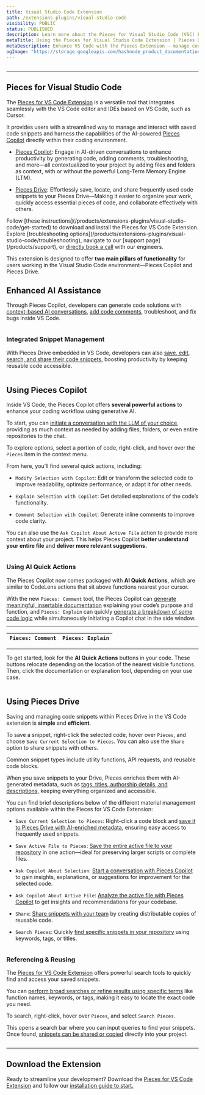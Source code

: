 ```yaml
---
title: Visual Studio Code Extension
path: /extensions-plugins/visual-studio-code
visibility: PUBLIC
status: PUBLISHED
description: Learn more about the Pieces for Visual Studio Code (VSC) Extension.
metaTitle: Using the Pieces for Visual Studio Code Extension | Pieces Docs
metaDescription: Enhance VS Code with the Pieces Extension – manage code snippets and use AI-powered Copilot for seamless coding and workflow optimization.
ogImage: "https://storage.googleapis.com/hashnode_product_documentation_assets/og_images/plugins_extensions/vsc.png"
---
```


<Image src="https://storage.googleapis.com/hashnode_product_documentation_assets/og_images/plugins_extensions/vsc.png" alt="" align="center" fullwidth="true" />

***

## Pieces for Visual Studio Code

The <a target="_blank" href="https://marketplace.visualstudio.com/items?itemName=MeshIntelligentTechnologiesInc.pieces-vscode">Pieces for VS Code Extension</a> is a versatile tool that integrates seamlessly with the VS Code editor and IDEs based on VS Code, such as Cursor.

It provides users with a streamlined way to manage and interact with saved code snippets and harness the capabilities of the AI-powered [Pieces Copilot](/products/extensions-plugins/visual-studio-code/copilot) directly within their coding environment.

* [Pieces Copilot](/products/extensions-plugins/visual-studio-code/copilot): Engage in AI-driven conversations to enhance productivity by generating code, adding comments, troubleshooting, and more—all contextualized to your project by adding files and folders as context, with or without the powerful Long-Term Memory Engine (LTM).

* [Pieces Drive](/products/extensions-plugins/visual-studio-code/drive): Effortlessly save, locate, and share frequently used code snippets to your Pieces Drive—Making it easier to organize your work, quickly access essential pieces of code, and collaborate effectively with others.

<CardGroup cols={2}>
  <Card title="Getting Started" image="/assets/icons/vs_code.png">
    Follow [these instructions](/products/extensions-plugins/visual-studio-code/get-started) to download and install the Pieces for VS Code Extension.
  </Card>

  <Card title="Support & Troubleshooting" image="/assets/icons/platform_logos/pieces_logo.png">
    Explore [troubleshooting options](/products/extensions-plugins/visual-studio-code/troubleshooting), navigate to our [support page](/products/support), or <a target="_blank" href="https://calendar.google.com/calendar/u/0/appointments/schedules/AcZssZ22WJ2Htd2wRMJhueCNYc0xbFBFCAN-khijcuoXACd_Uux3wIhgZeGkzDRcqD3teamAI-CwCHpr">directly book a call</a> with our engineers.
  </Card>
</CardGroup>

<guides-overview-card />

This extension is designed to offer **two main pillars of functionality** for users working in the Visual Studio Code environment—Pieces Copilot and Pieces Drive.

## Enhanced AI Assistance

Through Pieces Copilot, developers can generate code solutions with [context-based AI conversations](/products/extensions-plugins/visual-studio-code/copilot/chat), [add code comments](/products/extensions-plugins/visual-studio-code/copilot/documenting-code), troubleshoot, and fix bugs inside VS Code.

<Image src="https://storage.googleapis.com/hashnode_product_documentation_assets/vs_code_extension_assets/MAIN_vs_code_extension/new_right_click_menu.png" alt="" align="center" fullwidth="true" />

### Integrated Snippet Management

With Pieces Drive embedded in VS Code, developers can also [save, edit, search, and share their code snippets,](/products/extensions-plugins/visual-studio-code/drive) boosting productivity by keeping reusable code accessible.

<Image src="https://storage.googleapis.com/hashnode_product_documentation_assets/vs_code_extension_assets/updated_vs_screenshots/main/updated_no_saved_mats_view.png" alt="" align="center" fullwidth="true" />

## Using Pieces Copilot

Inside VS Code, the Pieces Copilot offers **several powerful actions** to enhance your coding workflow using generative AI.

To start, you can [initiate a conversation with the LLM of your choice](/products/extensions-plugins/visual-studio-code/copilot/chat), providing as much context as needed by adding files, folders, or even entire repositories to the chat.

To explore options, select a portion of code, right-click, and hover over the `Pieces` item in the context menu.

From here, you’ll find several quick actions, including:

* `Modify Selection with Copilot`: Edit or transform the selected code to improve readability, optimize performance, or adapt it for other needs.

* `Explain Selection with Copilot`: Get detailed explanations of the code’s functionality.

* `Comment Selection with Copilot`: Generate inline comments to improve code clarity.

You can also use the `Ask Copilot About Active File` action to provide more context about your project. This helps Pieces Copilot **better understand your entire file** and **deliver more relevant suggestions.**

<Image src="https://storage.googleapis.com/hashnode_product_documentation_assets/vs_code_extension_assets/MAIN_vs_code_extension/hover_over_ask_active_file.png" alt="" align="center" fullwidth="true" />

### Using AI Quick Actions

The Pieces Copilot now comes packaged with **AI Quick Actions**, which are similar to CodeLens actions that sit above functions nearest your cursor.

With the new `Pieces: Comment` tool, the Pieces Copilot can [generate meaningful, insertable documentation](/products/extensions-plugins/visual-studio-code/copilot/documenting-code) explaining your code’s purpose and function, and `Pieces: Explain` can quickly [generate a breakdown of some code logic](/products/extensions-plugins/visual-studio-code/copilot/chat#via-pieces-explain) while simultaneously initiating a Copilot chat in the side window.

***

| `Pieces: Comment` | `Pieces: Explain` |
| ----------------- | ----------------- |

***

To get started, look for the **AI Quick Actions** buttons in your code. These buttons relocate depending on the location of the nearest visible functions. Then, click the documentation or explanation tool, depending on your use case.

<Image src="https://storage.googleapis.com/hashnode_product_documentation_assets/vs_code_extension_assets/updated_vs_screenshots/main/pieces_quick_actions_add_comments.png" alt="" align="center" fullwidth="true" />

## Using Pieces Drive

Saving and managing code snippets within Pieces Drive in the VS Code extension is **simple** and **efficient**.

To save a snippet, right-click the selected code, hover over `Pieces`, and choose `Save Current Selection to Pieces`. You can also use the `Share` option to share snippets with others.

<Callout type="tip">
  Common snippet types include utility functions, API requests, and reusable code blocks.
</Callout>

When you save snippets to your Drive, Pieces enriches them with AI-generated metadata, such as [tags, titles, authorship details, and descriptions,](/products/extensions-plugins/visual-studio-code/drive/save-snippets#whats-stored-when-you-save-a-snippet) keeping everything organized and accessible.

You can find brief descriptions below of the different material management options available within the Pieces for VS Code Extension:

* `Save Current Selection to Pieces`: Right-click a code block and [save it to Pieces Drive with AI-enriched metadata](/products/extensions-plugins/visual-studio-code/drive/save-snippets#whats-stored-when-you-save-a-snippet), ensuring easy access to frequently used snippets.

* `Save Active File to Pieces`: [Save the entire active file to your repository](/products/extensions-plugins/visual-studio-code/drive/save-snippets#saving-active-files-to-pieces) in one action—ideal for preserving larger scripts or complete files.

* `Ask Copilot About Selection`: [Start a conversation with Pieces Copilot](/products/extensions-plugins/visual-studio-code/copilot/chat#pieces-ask-copilot-about-selection) to gain insights, explanations, or suggestions for improvement for the selected code.

* `Ask Copilot About Active File`: [Analyze the active file with Pieces Copilot](/products/extensions-plugins/visual-studio-code/copilot/chat#pieces-ask-about-active-file) to get insights and recommendations for your codebase.

* `Share`: [Share snippets with your team](/products/extensions-plugins/visual-studio-code/drive/sharing) by creating distributable copies of reusable code.

* `Search Pieces`: Quickly [find specific snippets in your repository](/products/extensions-plugins/visual-studio-code/drive/search-reuse#via-search-feature) using keywords, tags, or titles.

<Image src="https://storage.googleapis.com/hashnode_product_documentation_assets/vs_code_extension_assets/MAIN_vs_code_extension/save_active_file_to_pieces.png" alt="" align="center" fullwidth="true" />

### Referencing & Reusing

The <a target="_blank" href="https://marketplace.visualstudio.com/items?itemName=MeshIntelligentTechnologiesInc.pieces-vscode">Pieces for VS Code Extension</a> offers powerful search tools to quickly find and access your saved snippets.

You can [perform broad searches or refine results using specific terms](/products/extensions-plugins/visual-studio-code/drive/search-reuse#via-search-feature) like function names, keywords, or tags, making it easy to locate the exact code you need.

To search, right-click, hover over `Pieces`, and select `Search Pieces`.

This opens a search bar where you can input queries to find your snippets. Once found, [snippets can be shared or copied](/products/extensions-plugins/visual-studio-code/drive/search-reuse#viewing-and-reusing-saved-snippets) directly into your project.

<Image src="https://storage.googleapis.com/hashnode_product_documentation_assets/vs_code_extension_assets/MAIN_vs_code_extension/share_right_click.png" alt="" align="center" fullwidth="true" />

***

## Download the Extension

Ready to streamline your development? Download the <a target="_blank" href="https://marketplace.visualstudio.com/items?itemName=MeshIntelligentTechnologiesInc.pieces-vscode">Pieces for VS Code Extension</a> and follow our [installation guide to start.](/products/extensions-plugins/visual-studio-code/get-started)